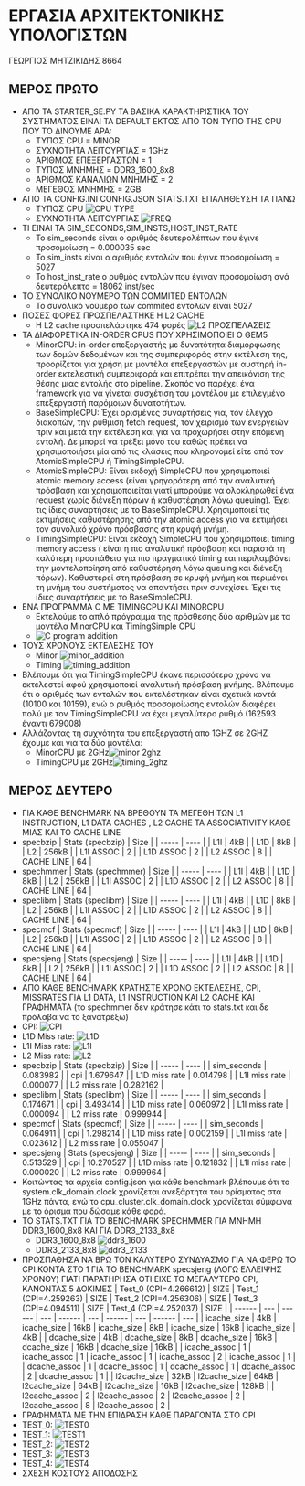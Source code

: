 #  ΕΡΓΑΣΙΑ ΑΡΧΙΤΕΚΤΟΝΙΚΗΣ ΥΠΟΛΟΓΙΣΤΩΝ
ΓΕΩΡΓΙΟΣ ΜΗΤΖΙΚΙΔΗΣ 8664
## ΜΕΡΟΣ ΠΡΩΤΟ
- ΑΠΟ ΤΑ STARTER_SE.PY ΤΑ ΒΑΣΙΚΑ ΧΑΡΑΚΤΗΡΙΣΤΙΚΑ ΤΟΥ ΣΥΣΤΗΜΑΤΟΣ ΕΙΝΑΙ ΤΑ DEFAULT ΕΚΤΟΣ ΑΠΟ ΤΟΝ ΤΥΠΟ ΤΗΣ CPU ΠΟΥ ΤΟ ΔΙΝΟΥΜΕ ΑΡΑ:
   - ΤΥΠΟΣ CPU = MINOR
   - ΣΥΧΝΟΤΗΤΑ ΛΕΙΤΟΥΡΓΙΑΣ = 1GHz
   - ΑΡΙΘΜΟΣ ΕΠΕΞΕΡΓΑΣΤΩΝ = 1
   - ΤΥΠΟΣ ΜΝΗΜΗΣ = DDR3_1600_8x8
   - ΑΡΙΘΜΟΣ ΚΑΝΑΛΙΩΝ ΜΝΗΜΗΣ = 2
   - ΜΕΓΕΘΟΣ ΜΝΗΜΗΣ = 2GB
- ΑΠΟ ΤΑ CONFIG.INI CONFIG.JSON STATS.TXT ΕΠΑΛΗΘΕΥΣΗ ΤΑ ΠΑΝΩ
   - ΤΥΠΟΣ CPU
      ![CPU TYPE](/cpu_type.png)
   - ΣΥΧΝΟΤΗΤΑ ΛΕΙΤΟΥΡΓΙΑΣ
      ![FREQ](/sim_freq.png)
- ΤΙ ΕΙΝΑΙ ΤΑ SIM_SECONDS,SIM_INSTS,HOST_INST_RATE
   - Το sim_seconds είναι ο αριθμός δευτερολέπτων που έγινε προσομοίωση = 0.000035 sec
   - Το sim_insts είναι ο αριθμός εντολών που έγινε προσομοίωση = 5027
   - To host_inst_rate ο ρυθμός εντολών που έγιναν προσομοίωση ανά δευτερόλεπτο = 18062 inst/sec
- ΤΟ ΣΥΝΟΛΙΚΟ ΝΟΥΜΕΡΟ ΤΩΝ COMMITED ΕΝΤΟΛΩΝ
   - Το συνολικό νούμερο των commited εντολών είναι 5027
- ΠΟΣΕΣ ΦΟΡΕΣ ΠΡΟΣΠΕΛΑΣΤΗΚΕ Η L2 CACHE
    - Η L2 cache προσπελάστηκε 474 φορές
      ![L2 ΠΡΟΣΠΕΛΑΣΕΙΣ](/l2_prospelasois.png)
- ΤΑ ΔΙΑΦΟΡΕΤΙΚΑ IN-ORDER CPUS ΠΟΥ ΧΡΗΣΙΜΟΠΟΙΕΙ Ο GEM5
    - MinorCPU: in-order επεξεργαστής με δυνατότητα διαμόρφωσης των δομών δεδομένων και της συμπεριφοράς στην εκτέλεση της, προορίζεται για χρήση με μοντέλα επεξεργαστών με αυστηρή in-order εκτελεστική συμπεριφορά και επιτρέπει την απεικόνιση της θέσης μιας εντολής στο pipeline. Σκοπός να παρέχει ένα framework για να γίνεται συσχέτιση του μοντέλου με επιλεγμένο επεξεργαστή παρόμοιων δυνατοτήτων.
    - BaseSimpleCPU: Έχει ορισμένες συναρτήσεις για, τον έλεγχο διακοπών, την ρύθμιση fetch request, τον χειρισμό των ενεργειών πριν και μετά την εκτέλεση και για να προχωρήσει στην επόμενη εντολή. Δε μπορεί να τρέξει μόνο του καθώς πρέπει να χρησιμοποιήσει μία από τις κλάσεις που κληρονομεί είτε από τον AtomicSimpleCPU ή TimingSimpleCPU.
    - AtomicSimpleCPU: Είναι εκδοχή SimpleCPU που χρησιμοποιεί atomic memory access (είναι γρηγορότερη από την αναλυτική πρόσβαση και χρησιμοποιείται γιατί μπορούμε να ολοκληρωθεί ένα request χωρίς διένεξη πόρων ή καθυστέρηση λόγω queuing). Έχει τις ίδιες συναρτήσεις με το BaseSimpleCPU. Χρησιμοποιεί τις εκτιμήσεις καθυστέρησης  από την atomic access για να εκτιμήσει τον συνολικό χρόνο πρόσβασης στη κρυφή μνήμη.
    - TimingSimpleCPU: Είναι εκδοχή SimpleCPU που χρησιμοποιεί timing memory access ( είναι η πιο αναλυτική πρόσβαση και παριστά τη καλύτερη προσπάθεια για πιο πραγματικό timing και περιλαμβάνει την μοντελοποίηση από καθυστέρηση λόγω queuing και διένεξη πόρων). Καθυστερεί στη πρόσβαση σε κρυφή μνήμη και περιμένει τη μνήμη του συστήματος να απαντήσει πριν συνεχίσει. Έχει τις ίδιες συναρτήσεις με το BaseSimpleCPU.
- ΕΝΑ ΠΡΟΓΡΑΜΜΑ C ΜΕ TIMINGCPU ΚΑΙ MINORCPU
    - Εκτελούμε το απλό πρόγραμμα της πρόσθεσης δύο αριθμών με τα μοντέλα MinorCPU και TimingSimple CPU
    - ![C program addition](/simple_addition.png)
- ΤΟΥΣ ΧΡΟΝΟΥΣ ΕΚΤΕΛΕΣΗΣ ΤΟΥ
    - Minor ![minor_addition](/minor_addition.png)
    - Timing ![timing_addition](/timing_addition.png)
- Βλέπουμε ότι για TimingSimpleCPU έκανε περισσότερο χρόνο να εκτελεστεί αφού χρησιμοποιεί αναλυτική πρόσβαση μνήμης. Βλέπουμε ότι ο αριθμός των εντολών που εκτελέστηκαν είναι σχετικά κοντά (10100 και 10159), ενώ ο ρυθμός προσομοίωσης εντολών διαφέρει πολύ με τον TimingSimpleCPU να έχει μεγαλύτερο ρυθμό (162593 έναντι 679008)
- Αλλάζοντας τη συχνότητα του επεξεργαστή απο 1GHZ σε 2GHZ έχουμε και για τα δύο μοντέλα:
     - MinorCPU με 2GHz![minor 2ghz](/minor_2ghz.png)
     - TimingCPU με 2GHz![timing_2ghz](/timing_2ghz.png)
## ΜΕΡΟΣ ΔΕΥΤΕΡΟ
- ΓΙΑ ΚΑΘΕ BENCHMARK ΝΑ ΒΡΕΘΟΥΝ ΤΑ ΜΕΓΕΘΗ ΤΩΝ L1 INSTRUCTION, L1 DATA CACHES , L2 CACHE ΤΑ ASSOCIATIVITY ΚΑΘΕ ΜΙΑΣ ΚΑΙ ΤΟ CACHE LINE
- specbzip
  | Stats (specbzip) | Size |
  | ----- | ---- |
  | L1I | 4kB |
  | L1D | 8kB |
  | L2 | 256kB |
  | L1I ASSOC | 2 |
  | L1D ASSOC | 2 |
  | L2 ASSOC | 8 |
  | CACHE LINE | 64 |
- spechmmer
  | Stats (spechmmer) | Size |
  | ----- | ---- |
  | L1I | 4kB |
  | L1D | 8kB |
  | L2 | 256kB |
  | L1I ASSOC | 2 |
  | L1D ASSOC | 2 |
  | L2 ASSOC | 8 |
  | CACHE LINE | 64 |
- speclibm
  | Stats (speclibm) | Size |
  | ----- | ---- |
  | L1I | 4kB |
  | L1D | 8kB |
  | L2 | 256kB |
  | L1I ASSOC | 2 |
  | L1D ASSOC | 2 |
  | L2 ASSOC | 8 |
  | CACHE LINE | 64 |
- specmcf
  | Stats (specmcf) | Size |
  | ----- | ---- |
  | L1I | 4kB |
  | L1D | 8kB |
  | L2 | 256kB |
  | L1I ASSOC | 2 |
  | L1D ASSOC | 2 |
  | L2 ASSOC | 8 |
  | CACHE LINE | 64 |
- specsjeng
  | Stats (specsjeng) | Size |
  | ----- | ---- |
  | L1I | 4kB |
  | L1D | 8kB |
  | L2 | 256kB |
  | L1I ASSOC | 2 |
  | L1D ASSOC | 2 |
  | L2 ASSOC | 8 |
  | CACHE LINE | 64 |
- ΑΠΟ ΚΑΘΕ BENCHMARK ΚΡΑΤΗΣΤΕ ΧΡΟΝΟ ΕΚΤΕΛΕΣΗΣ, CPI, MISSRATES ΓΙΑ L1 DATA, L1 INSTRUCTION ΚΑΙ L2 CACHE ΚΑΙ ΓΡΑΦΗΜΑΤΑ (το spechmmer δεν κράτησε κάτι το stats.txt και δε πρόλαβα να το ξανατρέξω)
- CPI: ![CPI](/cpi.png)
- L1D Miss rate: ![L1D](/l1d.png)
- L1I Miss rate: ![L1I](/l1i.png)
- L2 Miss rate: ![L2](/l2.png)
- specbzip
  | Stats (specbzip) | Size |
  | ----- | ---- |
  | sim_seconds | 0.083982 |
  | cpi | 1.679647 |
  | L1D miss rate | 0.014798 |
  | L1I miss rate | 0.000077 |
  | L2 miss rate | 0.282162 |
- speclibm
  | Stats (speclibm) | Size |
  | ----- | ---- |
  | sim_seconds | 0.174671 |
  | cpi | 3.493414 |
  | L1D miss rate | 0.060972 |
  | L1I miss rate | 0.000094 |
  | L2 miss rate | 0.999944 |
- specmcf
  | Stats (specmcf) | Size |
  | ----- | ---- |
  | sim_seconds | 0.064911 |
  | cpi | 1.298214 |
  | L1D miss rate | 0.002159 |
  | L1I miss rate | 0.023612 |
  | L2 miss rate | 0.055047 |
- specsjeng
  | Stats (specsjeng) | Size |
  | ----- | ---- |
  | sim_seconds | 0.513529 |
  | cpi | 10.270527 |
  | L1D miss rate | 0.121832 |
  | L1I miss rate | 0.000020 |
  | L2 miss rate | 0.999964 |
- Κοιτώντας τα αρχεία config.json για κάθε benchmark βλέπουμε ότι το system.clk_domain.clock χρονίζεται ανεξάρτητα του ορίσματος στα 1GHz πάντα, ενώ το cpu_cluster.clk_domain.clock χρονίζεται σύμφωνα με το όρισμα που δώσαμε κάθε φορά.
- ΤΟ STATS.TXT ΓΙΑ ΤΟ BENCHMARK SPECHMMER ΓΙΑ ΜΝΗΜΗ DDR3_1600_8x8 ΚΑΙ ΓΙΑ DDR3_2133_8x8
   - DDR3_1600_8x8 ![ddr3_1600](/ddr3_1600.png)
   - DDR3_2133_8x8 ![ddr3_2133](/ddr3_2133.png)
- ΠΡΟΣΠΑΘΗΣΑ ΝΑ ΒΡΩ ΤΟΝ ΚΑΛΥΤΕΡΟ ΣΥΝΔΥΑΣΜΟ ΓΙΑ ΝΑ ΦΕΡΩ ΤΟ CPI ΚΟΝΤΑ ΣΤΟ 1 ΓΙΑ ΤΟ BENCHMARK specsjeng (ΛΟΓΩ ΕΛΛΕΙΨΗΣ ΧΡΟΝΟΥ) ΓΙΑΤΙ ΠΑΡΑΤΗΡΗΣΑ ΟΤΙ ΕΙΧΕ ΤΟ ΜΕΓΑΛΥΤΕΡΟ CPI, ΚΑΝΟΝΤΑΣ 5 ΔΟΚΙΜΕΣ
  | Test_0 (CPI=4.266612) | SIZE | Test_1 (CPI=4.259263) | SIZE | Test_2 (CPI=4.256306) | SIZE | Test_3 (CPI=4.094511) | SIZE | Test_4 (CPI=4.252037) | SIZE |
  | ------ | --- | ------ | --- | ------ | --- | ------ | --- | ------ | --- |
  | icache_size | 4kB | icache_size | 16kB | icache_size | 8kB | icache_size | 16kB | icache_size | 4kB |
  | dcache_size | 4kB | dcache_size | 8kB | dcache_size | 16kB | dcache_size | 16kB | dcache_size | 16kB |
  | icache_assoc | 1 | icache_assoc | 1 | icache_assoc | 1 | icache_assoc | 2 | icache_assoc | 1 |
  | dcache_assoc | 1 | dcache_assoc | 1 | dcache_assoc | 1 | dcache_assoc | 2 | dcache_assoc | 1 |
  | l2cache_size | 32kB | l2cache_size | 64kB | l2cache_size | 64kB | l2cache_size | 16kB | l2cache_size | 128kB |
  | l2cache_assoc | 2 | l2cache_assoc | 2 | l2cache_assoc | 2 | l2cache_assoc | 8 | l2cache_assoc | 2 |
- ΓΡΑΦΗΜΑΤΑ ΜΕ ΤΗΝ ΕΠΙΔΡΑΣΗ ΚΑΘΕ ΠΑΡΑΓΟΝΤΑ ΣΤΟ CPI
- TEST_0: ![TEST0](/specsjeng_0.png)
- TEST_1: ![TEST1](/specsjeng_1.png)
- TEST_2: ![TEST2](/specsjeng_2.png)
- TEST_3: ![TEST3](/specsjeng_3.png)
- TEST_4: ![TEST4](/specsjeng_4.png)
- ΣΧΕΣΗ ΚΟΣΤΟΥΣ ΑΠΟΔΟΣΗΣ
